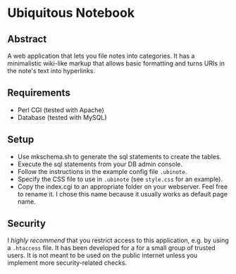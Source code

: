 # Ubiquitous Notebook

## Abstract

A web application that lets you file notes into categories.
It has a minimalistic wiki-like markup that allows basic formatting and
turns URIs in the note's text into hyperlinks.

## Requirements

* Perl CGI (tested with Apache)
* Database (tested with MySQL)

## Setup

* Use mkschema.sh to generate the sql statements to create the tables.
* Execute the sql statements from your DB admin console.
* Follow the instructions in the example config file `.ubinote`.
* Specify the CSS file to use in `.ubinote` (see `style.css` for an example).
* Copy the index.cgi to an appropriate folder on your webserver. Feel free to
  rename it. I chose this name because it usually works as default page name.

## Security

I _highly recommend_ that you restrict access to this application, e.g. by using a `.htaccess` file.
It has been developed for a for a small group of trusted users.
It is not meant to be used on the public internet unless you implement more security-related checks.
